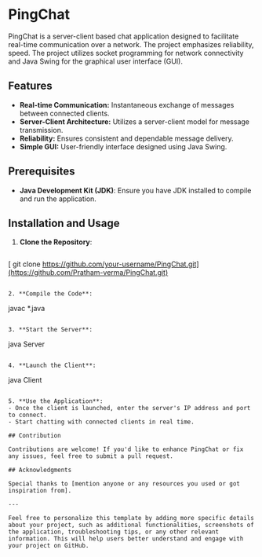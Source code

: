 # PingChat

PingChat is a server-client based chat application designed to facilitate real-time communication over a network. The project emphasizes reliability, speed. The project utilizes socket programming for network connectivity and Java Swing for the graphical user interface (GUI).

## Features

- **Real-time Communication:**  Instantaneous exchange of messages between connected clients.
- **Server-Client Architecture:** Utilizes a server-client model for message transmission.
- **Reliability:** Ensures consistent and dependable message delivery.
- **Simple GUI:**  User-friendly interface designed using Java Swing.

## Prerequisites

- **Java Development Kit (JDK)**: Ensure you have JDK installed to compile and run the application.

## Installation and Usage

1. **Clone the Repository**:
   ```
  [ git clone https://github.com/your-username/PingChat.git](https://github.com/Pratham-verma/PingChat.git)
   ```

2. **Compile the Code**:
   ```
   javac *.java
   ```

3. **Start the Server**:
   ```
   java Server
   ```

4. **Launch the Client**:
   ```
   java Client
   ```

5. **Use the Application**:
   - Once the client is launched, enter the server's IP address and port to connect.
   - Start chatting with connected clients in real time.

## Contribution

Contributions are welcome! If you'd like to enhance PingChat or fix any issues, feel free to submit a pull request.

## Acknowledgments

Special thanks to [mention anyone or any resources you used or got inspiration from].

---

Feel free to personalize this template by adding more specific details about your project, such as additional functionalities, screenshots of the application, troubleshooting tips, or any other relevant information. This will help users better understand and engage with your project on GitHub.
